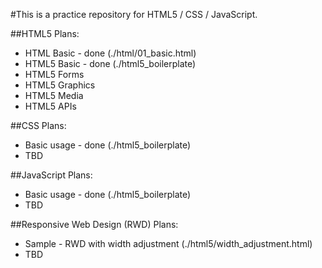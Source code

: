 #This is a practice repository for HTML5 / CSS / JavaScript.

##HTML5
Plans:
 * HTML Basic - done (./html/01_basic.html)
 * HTML5 Basic - done (./html5_boilerplate)
 * HTML5 Forms
 * HTML5 Graphics
 * HTML5 Media
 * HTML5 APIs

##CSS
Plans:
 * Basic usage - done (./html5_boilerplate)
 * TBD

##JavaScript
Plans:
 * Basic usage - done (./html5_boilerplate)
 * TBD

##Responsive Web Design (RWD)
Plans:
 * Sample - RWD with width adjustment (./html5/width_adjustment.html)
 * TBD


